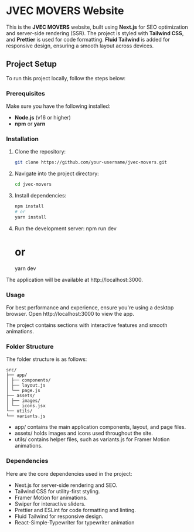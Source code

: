 # JVEC MOVERS Website

This is the **JVEC MOVERS** website, built using **Next.js** for SEO optimization and server-side rendering (SSR). The project is styled with **Tailwind CSS**, and **Prettier** is used for code formatting. **Fluid Tailwind** is added for responsive design, ensuring a smooth layout across devices.

## Project Setup

To run this project locally, follow the steps below:

### Prerequisites

Make sure you have the following installed:

- **Node.js** (v16 or higher)
- **npm** or **yarn**

### Installation

1. Clone the repository:

   ```bash
   git clone https://github.com/your-username/jvec-movers.git

   ```

2. Navigate into the project directory:

   ```bash
   cd jvec-movers

   ```

3. Install dependencies:

   ```bash
   npm install
   # or
   yarn install

   ```

4. Run the development server:
   npm run dev

   # or

   yarn dev

The application will be available at http://localhost:3000.

### Usage

For best performance and experience, ensure you're using a desktop browser. Open http://localhost:3000 to view the app.

The project contains sections with interactive features and smooth animations.

### Folder Structure

The folder structure is as follows:

```
src/
├── app/
│ ├── components/
│ ├── layout.js
│ └── page.js
├── assets/
│ ├── images/
│ └── icons.jsx
└── utils/
└── variants.js

```

- app/ contains the main application components, layout, and page files.
- assets/ holds images and icons used throughout the site.
- utils/ contains helper files, such as variants.js for Framer Motion animations.

### Dependencies

Here are the core dependencies used in the project:

- Next.js for server-side rendering and SEO.
- Tailwind CSS for utility-first styling.
- Framer Motion for animations.
- Swiper for interactive sliders.
- Prettier and ESLint for code formatting and linting.
- Fluid Tailwind for responsive design.
- React-Simple-Typewriter for typewriter animation
